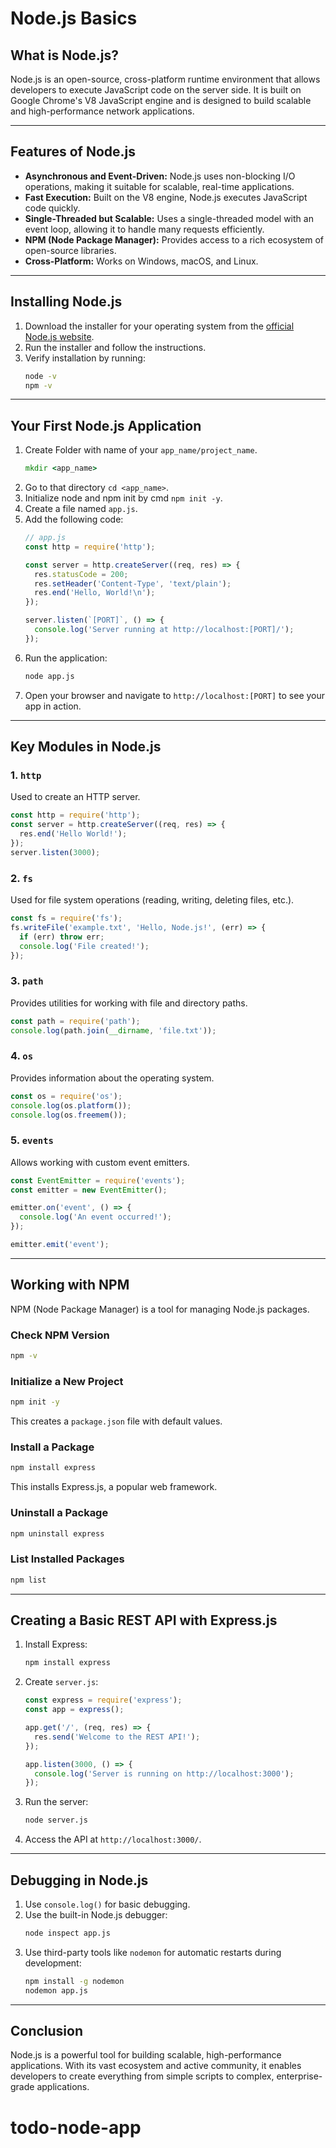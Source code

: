 # Node.js Basics

## What is Node.js?
Node.js is an open-source, cross-platform runtime environment that allows developers to execute JavaScript code on the server side. It is built on Google Chrome's V8 JavaScript engine and is designed to build scalable and high-performance network applications.

---

## Features of Node.js
- **Asynchronous and Event-Driven:** Node.js uses non-blocking I/O operations, making it suitable for scalable, real-time applications.
- **Fast Execution:** Built on the V8 engine, Node.js executes JavaScript code quickly.
- **Single-Threaded but Scalable:** Uses a single-threaded model with an event loop, allowing it to handle many requests efficiently.
- **NPM (Node Package Manager):** Provides access to a rich ecosystem of open-source libraries.
- **Cross-Platform:** Works on Windows, macOS, and Linux.

---

## Installing Node.js
1. Download the installer for your operating system from the [official Node.js website](https://nodejs.org/).
2. Run the installer and follow the instructions.
3. Verify installation by running:
   ```bash
   node -v
   npm -v
   ```

---

## Your First Node.js Application
1. Create Folder with name of your `app_name/project_name`.
    ```cmd
    mkdir <app_name>
    ```
2. Go to that directory `cd <app_name>`.
3. Initialize node and npm init by cmd `npm init -y`.
4. Create a file named `app.js`.
5. Add the following code:
   ```javascript
   // app.js
   const http = require('http');

   const server = http.createServer((req, res) => {
     res.statusCode = 200;
     res.setHeader('Content-Type', 'text/plain');
     res.end('Hello, World!\n');
   });

   server.listen(`[PORT]`, () => {
     console.log('Server running at http://localhost:[PORT]/');
   });
   ```
6. Run the application:
   ```bash
   node app.js
   ```
7. Open your browser and navigate to `http://localhost:[PORT]` to see your app in action.

---

## Key Modules in Node.js
### 1. `http`
Used to create an HTTP server.
```javascript
const http = require('http');
const server = http.createServer((req, res) => {
  res.end('Hello World!');
});
server.listen(3000);
```

### 2. `fs`
Used for file system operations (reading, writing, deleting files, etc.).
```javascript
const fs = require('fs');
fs.writeFile('example.txt', 'Hello, Node.js!', (err) => {
  if (err) throw err;
  console.log('File created!');
});
```

### 3. `path`
Provides utilities for working with file and directory paths.
```javascript
const path = require('path');
console.log(path.join(__dirname, 'file.txt'));
```

### 4. `os`
Provides information about the operating system.
```javascript
const os = require('os');
console.log(os.platform());
console.log(os.freemem());
```

### 5. `events`
Allows working with custom event emitters.
```javascript
const EventEmitter = require('events');
const emitter = new EventEmitter();

emitter.on('event', () => {
  console.log('An event occurred!');
});

emitter.emit('event');
```

---

## Working with NPM
NPM (Node Package Manager) is a tool for managing Node.js packages.

### Check NPM Version
```bash
npm -v
```

### Initialize a New Project
```bash
npm init -y
```
This creates a `package.json` file with default values.

### Install a Package
```bash
npm install express
```
This installs Express.js, a popular web framework.

### Uninstall a Package
```bash
npm uninstall express
```

### List Installed Packages
```bash
npm list
```

---

## Creating a Basic REST API with Express.js
1. Install Express:
   ```bash
   npm install express
   ```

2. Create `server.js`:
   ```javascript
   const express = require('express');
   const app = express();

   app.get('/', (req, res) => {
     res.send('Welcome to the REST API!');
   });

   app.listen(3000, () => {
     console.log('Server is running on http://localhost:3000');
   });
   ```

3. Run the server:
   ```bash
   node server.js
   ```

4. Access the API at `http://localhost:3000/`.

---

## Debugging in Node.js
1. Use `console.log()` for basic debugging.
2. Use the built-in Node.js debugger:
   ```bash
   node inspect app.js
   ```
3. Use third-party tools like `nodemon` for automatic restarts during development:
   ```bash
   npm install -g nodemon
   nodemon app.js
   ```

---

## Conclusion
Node.js is a powerful tool for building scalable, high-performance applications. With its vast ecosystem and active community, it enables developers to create everything from simple scripts to complex, enterprise-grade applications.

# todo-node-app
